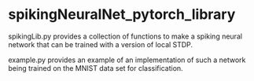 # spikingNeuralNet_pytorch_library

spikingLib.py provides a collection of functions to make a spiking neural network that can be trained with a version of local STDP.

example.py provides an example of an implementation of such a network being trained on the MNIST data set for classification.
